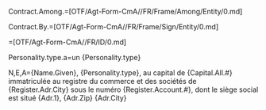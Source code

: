 Contract.Among.=[OTF/Agt-Form-CmA//FR/Frame/Among/Entity/0.md]

Contract.By.=[OTF/Agt-Form-CmA//FR/Frame/Sign/Entity/0.md]

=[OTF/Agt-Form-CmA//FR/ID/0.md]
 
Personality.type.a=un {Personality.type}

N,E,A={Name.Given}, {Personality.type}, au capital de {Capital.All.#} immatriculée au registre du commerce et des sociétés de {Register.Adr.City} sous le numéro {Register.Account.#}, dont le siège social est situé {Adr.1}, {Adr.Zip} {Adr.City}